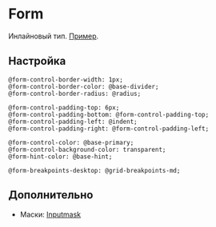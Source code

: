 # Form

Инлайновый тип. [Пример](http://sedona.stage.constlab.ru/blocks/form/).

## Настройка

```less
@form-control-border-width: 1px;
@form-control-border-color: @base-divider;
@form-control-border-radius: @radius;

@form-control-padding-top: 6px;
@form-control-padding-bottom: @form-control-padding-top;
@form-control-padding-left: @indent;
@form-control-padding-right: @form-control-padding-left;

@form-control-color: @base-primary;
@form-control-background-color: transparent;
@form-hint-color: @base-hint;

@form-breakpoints-desktop: @grid-breakpoints-md;
```

## Дополнительно

* Маски: [Inputmask](https://github.com/RobinHerbots/Inputmask)
